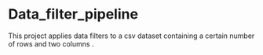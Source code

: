# Data_filter_pipeline
This project applies data filters to a csv dataset containing a certain number of rows and two columns . 
